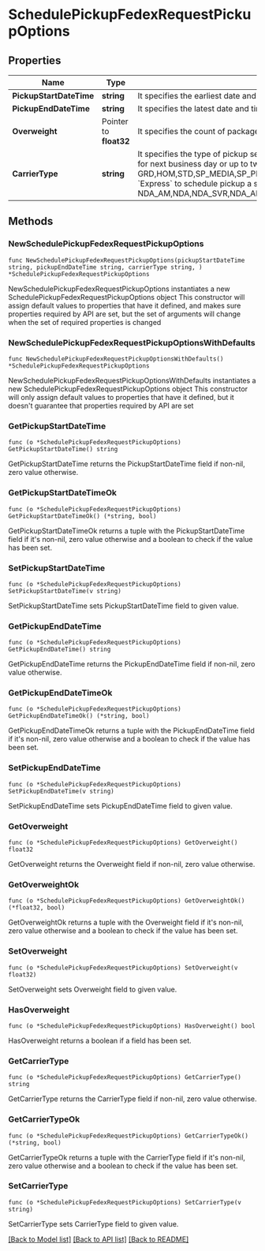 # SchedulePickupFedexRequestPickupOptions

## Properties

Name | Type | Description | Notes
------------ | ------------- | ------------- | -------------
**PickupStartDateTime** | **string** | It specifies the earliest date and time that your parcels will be available for pickup (UTC time) | 
**PickupEndDateTime** | **string** | It specifies the latest date and time that your parcels will be available for pickup (UTC time) | 
**Overweight** | Pointer to **float32** | It specifies the count of packages which are overwight (weight&gt; 70 lbs) | [optional] 
**CarrierType** | **string** | It specifies the type of pickup service - &#x60;Ground&#x60; or &#x60;Express&#x60;. &lt;br&gt; &lt;br&gt; Choose &#x60;Ground&#x60; to schedule pickup for next business day or up to two weeks later for Ground packages only (i.e. GRD,HOM,STD,SP_MEDIA,SP_PRCLSEL,SP_PRE_PRINT,SP_PRE_STD,SP_RETURNS). &lt;br&gt; &lt;br&gt; Choose &#x60;Express&#x60; to schedule pickup a same day or a next day pickup for express packages only (i.e. NDA_AM,NDA,NDA_SVR,NDA_AM_EH,NDA_EH,NDA_SVR_EH,2DA_AM,2DA,3DA,XPP,EXP,EXP_X,EXP_CP,XPD). | 

## Methods

### NewSchedulePickupFedexRequestPickupOptions

`func NewSchedulePickupFedexRequestPickupOptions(pickupStartDateTime string, pickupEndDateTime string, carrierType string, ) *SchedulePickupFedexRequestPickupOptions`

NewSchedulePickupFedexRequestPickupOptions instantiates a new SchedulePickupFedexRequestPickupOptions object
This constructor will assign default values to properties that have it defined,
and makes sure properties required by API are set, but the set of arguments
will change when the set of required properties is changed

### NewSchedulePickupFedexRequestPickupOptionsWithDefaults

`func NewSchedulePickupFedexRequestPickupOptionsWithDefaults() *SchedulePickupFedexRequestPickupOptions`

NewSchedulePickupFedexRequestPickupOptionsWithDefaults instantiates a new SchedulePickupFedexRequestPickupOptions object
This constructor will only assign default values to properties that have it defined,
but it doesn't guarantee that properties required by API are set

### GetPickupStartDateTime

`func (o *SchedulePickupFedexRequestPickupOptions) GetPickupStartDateTime() string`

GetPickupStartDateTime returns the PickupStartDateTime field if non-nil, zero value otherwise.

### GetPickupStartDateTimeOk

`func (o *SchedulePickupFedexRequestPickupOptions) GetPickupStartDateTimeOk() (*string, bool)`

GetPickupStartDateTimeOk returns a tuple with the PickupStartDateTime field if it's non-nil, zero value otherwise
and a boolean to check if the value has been set.

### SetPickupStartDateTime

`func (o *SchedulePickupFedexRequestPickupOptions) SetPickupStartDateTime(v string)`

SetPickupStartDateTime sets PickupStartDateTime field to given value.


### GetPickupEndDateTime

`func (o *SchedulePickupFedexRequestPickupOptions) GetPickupEndDateTime() string`

GetPickupEndDateTime returns the PickupEndDateTime field if non-nil, zero value otherwise.

### GetPickupEndDateTimeOk

`func (o *SchedulePickupFedexRequestPickupOptions) GetPickupEndDateTimeOk() (*string, bool)`

GetPickupEndDateTimeOk returns a tuple with the PickupEndDateTime field if it's non-nil, zero value otherwise
and a boolean to check if the value has been set.

### SetPickupEndDateTime

`func (o *SchedulePickupFedexRequestPickupOptions) SetPickupEndDateTime(v string)`

SetPickupEndDateTime sets PickupEndDateTime field to given value.


### GetOverweight

`func (o *SchedulePickupFedexRequestPickupOptions) GetOverweight() float32`

GetOverweight returns the Overweight field if non-nil, zero value otherwise.

### GetOverweightOk

`func (o *SchedulePickupFedexRequestPickupOptions) GetOverweightOk() (*float32, bool)`

GetOverweightOk returns a tuple with the Overweight field if it's non-nil, zero value otherwise
and a boolean to check if the value has been set.

### SetOverweight

`func (o *SchedulePickupFedexRequestPickupOptions) SetOverweight(v float32)`

SetOverweight sets Overweight field to given value.

### HasOverweight

`func (o *SchedulePickupFedexRequestPickupOptions) HasOverweight() bool`

HasOverweight returns a boolean if a field has been set.

### GetCarrierType

`func (o *SchedulePickupFedexRequestPickupOptions) GetCarrierType() string`

GetCarrierType returns the CarrierType field if non-nil, zero value otherwise.

### GetCarrierTypeOk

`func (o *SchedulePickupFedexRequestPickupOptions) GetCarrierTypeOk() (*string, bool)`

GetCarrierTypeOk returns a tuple with the CarrierType field if it's non-nil, zero value otherwise
and a boolean to check if the value has been set.

### SetCarrierType

`func (o *SchedulePickupFedexRequestPickupOptions) SetCarrierType(v string)`

SetCarrierType sets CarrierType field to given value.



[[Back to Model list]](../README.md#documentation-for-models) [[Back to API list]](../README.md#documentation-for-api-endpoints) [[Back to README]](../README.md)


